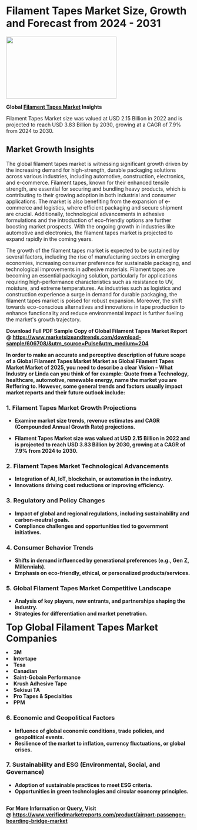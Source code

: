 <H1>Filament Tapes Market Size, Growth and Forecast from 2024 - 2031</H1><img class="aligncenter size-medium wp-image-584254" src="https://thirdeyenews.in/wp-content/uploads/2024/09/Global-Market-Research-300x168.jpeg" alt="" width="300" height="168" /><p><strong>Global&nbsp;<a href="https://www.marketsizeandtrends.com/download-sample/606708/&amp;utm_source=Pulse&amp;utm_medium=204">Filament Tapes Market</a> Insights</strong></p><p>Filament Tapes Market size was valued at USD 2.15 Billion in 2022 and is projected to reach USD 3.83 Billion by 2030, growing at a CAGR of 7.9% from 2024 to 2030.</p><p><h2>Market Growth Insights</h2> <p>The global filament tapes market is witnessing significant growth driven by the increasing demand for high-strength, durable packaging solutions across various industries, including automotive, construction, electronics, and e-commerce. Filament tapes, known for their enhanced tensile strength, are essential for securing and bundling heavy products, which is contributing to their growing adoption in both industrial and consumer applications. The market is also benefiting from the expansion of e-commerce and logistics, where efficient packaging and secure shipment are crucial. Additionally, technological advancements in adhesive formulations and the introduction of eco-friendly options are further boosting market prospects. With the ongoing growth in industries like automotive and electronics, the filament tapes market is projected to expand rapidly in the coming years.</p> <p><strong></strong></p> <p>The growth of the filament tapes market is expected to be sustained by several factors, including the rise of manufacturing sectors in emerging economies, increasing consumer preference for sustainable packaging, and technological improvements in adhesive materials. Filament tapes are becoming an essential packaging solution, particularly for applications requiring high-performance characteristics such as resistance to UV, moisture, and extreme temperatures. As industries such as logistics and construction experience a surge in demand for durable packaging, the filament tapes market is poised for robust expansion. Moreover, the shift towards eco-conscious alternatives and innovations in tape production to enhance functionality and reduce environmental impact is further fueling the market's growth trajectory.</p> <p><strong></p><p><span class=""><strong>Download Full PDF Sample Copy of Global Filament Tapes Market Report</strong> @ <a href="https://www.marketsizeandtrends.com/download-sample/606708/&amp;utm_source=Pulse&amp;utm_medium=204" target="_blank">https://www.marketsizeandtrends.com/download-sample/606708/&amp;utm_source=Pulse&amp;utm_medium=204</a></span></p><p>In order to make an accurate and perceptive description of future scope of a Global&nbsp;Filament Tapes Market Market as Global&nbsp;Filament Tapes Market Market of 2025, you need to describe a clear Vision &ndash; What Industry or Linda can you think of for example: Quote from a Technology, healthcare, automotive, renewable energy, name the market you are Reffering to. However, some general trends and factors usually impact market reports and their future outlook include:</p><h3>1.&nbsp;<strong>Filament Tapes Market Growth Projections</strong></h3><ul><li>Examine market size trends, revenue estimates and CAGR (Compounded Annual Growth Rate) projections.</li><li><p>Filament Tapes Market size was valued at USD 2.15 Billion in 2022 and is projected to reach USD 3.83 Billion by 2030, growing at a CAGR of 7.9% from 2024 to 2030.</p></li></ul><h3>2.&nbsp;<strong>Filament Tapes Market Technological Advancements</strong></h3><ul><li>Integration of AI, IoT, blockchain, or automation in the industry.</li><li>Innovations driving cost reductions or improving efficiency.</li></ul><h3>3.&nbsp;<strong>Regulatory and Policy Changes</strong></h3><ul><li>Impact of global and regional regulations, including sustainability and carbon-neutral goals.</li><li>Compliance challenges and opportunities tied to government initiatives.</li></ul><h3>4.&nbsp;<strong>Consumer Behavior Trends</strong></h3><ul><li>Shifts in demand influenced by generational preferences (e.g., Gen Z, Millennials).</li><li>Emphasis on eco-friendly, ethical, or personalized products/services.</li></ul><h3>5.&nbsp;<strong>Global Filament Tapes Market Competitive Landscape</strong></h3><ul><li>Analysis of key players, new entrants, and partnerships shaping the industry.</li><li>Strategies for differentiation and market penetration.</li></ul><p data-pm-slice="1 1 []"><span style="color: inherit; font-family: inherit; font-size: 25px;">Top Global Filament Tapes Market Companies</span></p><div class="" data-test-id=""><p><li>3M</li><li> Intertape</li><li> Tesa</li><li> Canadian</li><li> Saint-Gobain Performance</li><li> Krush Adhesive Tape</li><li> Sekisui TA</li><li> Pro Tapes & Specialties</li><li> PPM</li></p></div><h3>6.&nbsp;<strong>Economic and Geopolitical Factors</strong></h3><ul><li>Influence of global economic conditions, trade policies, and geopolitical events.</li><li>Resilience of the market to inflation, currency fluctuations, or global crises.</li></ul><h3>7.&nbsp;<strong>Sustainability and ESG (Environmental, Social, and Governance)</strong></h3><ul><li>Adoption of sustainable practices to meet ESG criteria.</li><li>Opportunities in green technologies and circular economy principles.</li></ul><h2><strong style="font-size: 14px;">For More Information or Query, Visit @&nbsp;</strong><a style="background-color: #ffffff; font-size: 14px;" href="https://www.marketsizeandtrends.com/report/filament-tapes-market/" target="_blank">https://www.verifiedmarketreports.com/product/airport-passenger-boarding-bridge-market</a></h2>
